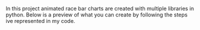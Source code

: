 In this project animated race bar charts are created with multiple libraries in python. Below is a preview of what you can create by following the steps ive represented in my code.

